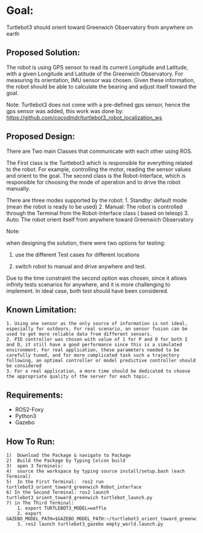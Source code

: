 # Goal:
Turtlebot3 should orient toward Greenwich Observatory from anywhere on earth

## Proposed Solution:

The robot is using GPS sensor to read its current Longitude and Latitude, with a given  Longitude and Latitude of the Greenwich Observatory. For measuring its  orientation, IMU sensor was chosen. Given these information, the robot should be able to calculate the bearing and adjust itself toward the goal.

Note: Turtlebot3 does not come with a pre-defined gps sensor, hence the gps sensor was added, this work was done by: https://github.com/cocodmdr/turtlebot3_robot_localization_ws

## Proposed Design:

There are Two main Classes that communicate with each other using ROS. 

The First class is the Turtlebot3 which is responsible for everything related to the robot. For example, controlling the motor, reading the sensor values and orient to the goal. 
The second class is the Robot-Interface, which is responsible for choosing the mode of operation and to drive the robot manually.

There are three modes supported by the robot: 
    1. Standby: default mode (mean the robot is ready to be used) 
    2. Manual: The robot is controlled through the Terminal from the Robot-Interface class ( based on teleop)
    3. Auto: The robot orient itself from anywhere toward Greenwich Observatory


Note: 

when designing the solution, there were two options for testing: 

1) use the different Test cases for different locations

2) switch robot to manual and drive anywhere and test.

Due to the time constraint the second option was chosen, since it allows infinity tests scenarios for anywhere, and it is more challenging to implement. In ideal case, both test should have been considered. 

## Known Limitation: 

    1. Using one sensor as the only source of information is not ideal, especially for outdoors. For real scenario, an sensor fusion can be used to get more reliable data from different sensors. 
    2. PID controller was chosen with value of 1 for P and 0 for both I and D, it still have a good performance since this is a simulated environment. For real application, these parameters needed to be carefully tuned, and for more complicated task such a trajectory following, an optimal controller or model predictive controller should be considered
    3. For a real application, a more time should be dedicated to choose the appropriate quality of the server for each topic. 


## Requirements: 

* ROS2-Foxy
* Python3
* Gazebo

## How To Run: 

    1)  Download the Package & navigate to Package
    2)  Build the Package by Typing Colcon build 
    3)  open 3 Terminals:
    4)  source the workspace by typing source install/setup.bash (each Terminal)
    5)  In the First Terminal:  ros2 run turtlebot3_orient_toward_greenwich Robot_interface 
    6) In the Second Terminal: ros2 launch turtlebot3_orient_toward_greenwich turtlebot_launch.py 
    7) in The Third Terminal: 
        1. export TURTLEBOT3_MODEL=waffle
        2. export GAZEBO_MODEL_PATH=$GAZEBO_MODEL_PATH:~/turtlebot3_orient_toward_greenwich_ws/src/turtlebot3_simulations/turtlebot3_gazebo/models/
        3. ros2 launch turtlebot3_gazebo empty_world.launch.py


~~~
